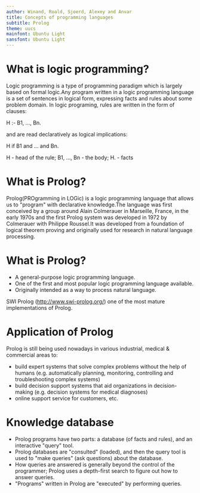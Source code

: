 ```yaml
---
author: Winand, Roald, Sjoerd, Alexey and Anvar
title: Concepts of programming languages
subtitle: Prolog
theme: uucs
mainfont: Ubuntu Light
sansfont: Ubuntu Light
---
```



# What is logic programming?
Logic programming is a type of programming paradigm which is largely based on formal logic.Any program written in a logic programming language is a set of sentences in logical form, expressing facts and rules about some problem domain. In logic programing, rules are written in the form of clauses:

H :- B1, …, Bn.

and are read declaratively as logical implications:

H if B1 and … and Bn.

H - head of the rule; B1, …, Bn - the body; H. - facts


# What is Prolog?

Prolog(PROgramming in LOGic) is a logic programming language that allows us to "program" with declarative knowledge.The language was first conceived by a group around Alain Colmerauer in Marseille, France, in the early 1970s and the first Prolog system was developed in 1972 by Colmerauer with Philippe Roussel.It was developed from a foundation of logical theorem proving and originally used for research in natural language processing.

# What is Prolog?

* A general-purpose logic programming language.
* One of the first and most popular logic programming language available.
* Originally intended as a way to process natural language.

SWI Prolog (http://www.swi-prolog.org/) one of the most mature implementations of Prolog.

# Application of Prolog

Prolog is still being used nowadays in various industrial, medical & commercial areas to:

* build expert systems that solve complex problems without the help of humans (e.g. automatically planning, monitoring, controlling and troubleshooting complex systems)
* build decision support systems that aid organizations in decision-making (e.g. decision systems for medical diagnoses)
* online support service for customers, etc.

# Knowledge database
* Prolog programs have two parts: a database (of facts and rules), and an interactive "query" tool.
* Prolog databases are "consulted" (loaded), and then the query tool is used to "make queries" (ask questions) about the database.
* How queries are answered is generally beyond the control of the programmer; Prolog uses a depth-first search to figure out how to answer queries.
* "Programs" written in Prolog are "executed" by performing queries.